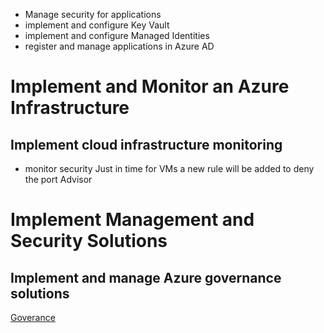 * Manage security for applications
 * implement and configure Key Vault  <DONE>
 * implement and configure Managed Identities <DONE>
 * register and manage applications in Azure AD <DONE>

# Implement and Monitor an Azure Infrastructure
## Implement cloud infrastructure monitoring
* monitor security
    Just in time for VMs
       a new rule will be added to deny the port
    Advisor

# Implement Management and Security Solutions
## Implement and manage Azure governance solutions
[Goverance](https://www.youtube.com/watch?v=NxcwCwc_wmM&ab_channel=AzureAcademy)